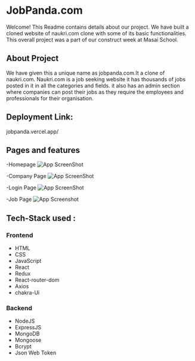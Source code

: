 # JobPanda.com 

Welcome! This Readme contains details about our project. We have built a cloned website of naukri.com clone with some of its basic functionalities. This overall project was a part of our construct week at Masai School.

## About Project
We have given this a unique name as jobpanda.com.It a clone of naukri.com. Naukri.com is a job seeking website it has thousands of jobs posted in it in all the categories and fields. it also has an admin section where companies can post their jobs as they require the employees and professionals for their organisation.

## Deployment Link: 
jobpanda.vercel.app/

## Pages and features 

-Homepage
![App ScreenShot](https://i.imgur.com/6H75fKw.png)


-Company Page
![App ScreenShot](https://i.imgur.com/Ctgu4VC.png)


-Login Page
![App ScreenShot](https://i.imgur.com/g9AQqFn.png)


-Job Page
![App Screenshot](https://i.imgur.com/EyHVY4O.png)


## Tech-Stack used :
### Frontend
- HTML
- CSS
- JavaScript
- React
- Redux
- React-router-dom
- Axios
- chakra-Ui 

### Backend
- NodeJS
- ExpressJS
- MongoDB
- Mongoose
- Bcrypt
- Json Web Token
